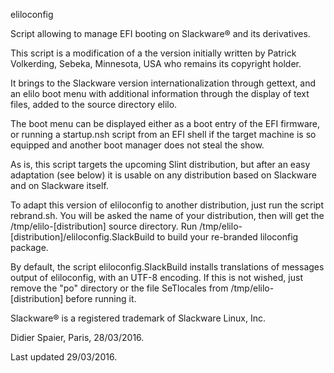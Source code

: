 eliloconfig

Script allowing to manage EFI booting on Slackware® and its derivatives.

This script is a modification of a the version initially written by Patrick Volkerding, Sebeka, Minnesota, USA who remains its copyright holder.

It brings to the Slackware version internationalization through gettext, and an elilo boot menu with additional information through the display of text files, added to the source directory elilo.

The boot menu can be displayed either as a boot entry of the EFI firmware, or running a startup.nsh script from an EFI shell if the target machine is so equipped and another boot manager does not steal the show.

As is, this script targets the upcoming Slint distribution, but after an easy adaptation (see below) it is usable on any distribution based on Slackware and on Slackware itself.

To adapt this version of eliloconfig to another distribution, just run the script rebrand.sh. You will be asked the name of your distribution, then will get the /tmp/elilo-[distribution] source directory. Run /tmp/elilo-[distribution]/eliloconfig.SlackBuild to build your re-branded liloconfig package.

By default, the script eliloconfig.SlackBuild installs translations of messages output of eliloconfig, with an UTF-8 encoding. If this is not wished, just remove the "po" directory or the file SeTlocales from /tmp/elilo-[distribution] before running it.

Slackware® is a registered trademark of Slackware Linux, Inc.

Didier Spaier, Paris, 28/03/2016.

Last updated 29/03/2016.
